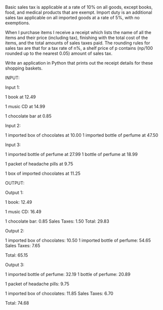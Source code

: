 Basic sales tax is applicable at a rate of 10% on all goods, except books, food, and medical products that are exempt. Import duty is an additional sales tax applicable on all imported goods at a rate of 5%, with no exemptions. 

When I purchase items I receive a receipt which lists the name of all the items and their price (including tax), finishing with the total cost of the items, and the total amounts of sales taxes paid. The rounding rules for sales tax are that for a tax rate of n%, a shelf price of p contains (np/100 rounded up to the nearest 0.05) amount of sales tax. 

Write an application in Python that prints out the receipt details for these shopping baskets. 

INPUT:

Input 1:

1 book at 12.49 

1 music CD at 14.99

1 chocolate bar at 0.85 


Input 2:

1 imported box of chocolates at 10.00 1 imported bottle of perfume at 47.50 


Input 3:

 1 imported bottle of perfume at 27.99 1 bottle of perfume at 18.99

 1 packet of headache pills at 9.75

 1 box of imported chocolates at 11.25 





OUTPUT:  

 Output 1:

 1 book: 12.49

 1 music CD: 16.49

 1 chocolate bar: 0.85 Sales Taxes: 1.50 Total: 29.83 


Output 2:

 1 imported box of chocolates: 10.50 1 imported bottle of perfume: 54.65 Sales Taxes: 7.65

 Total: 65.15 


Output 3:

 1 imported bottle of perfume: 32.19 1 bottle of perfume: 20.89

 1 packet of headache pills: 9.75

 1 imported box of chocolates: 11.85 Sales Taxes: 6.70

 Total: 74.68 
